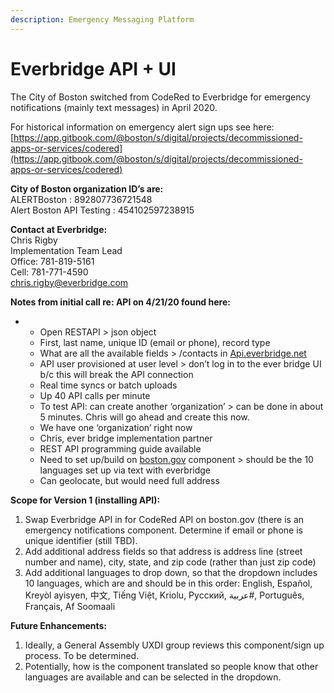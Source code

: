 ```yaml
---
description: Emergency Messaging Platform
---
```


# Everbridge API + UI

The City of Boston switched from CodeRed to Everbridge for emergency notifications \(mainly text messages\) in April 2020.

For historical information on emergency alert sign ups see here: [https://app.gitbook.com/@boston/s/digital/projects/decommissioned-apps-or-services/codered](https://app.gitbook.com/@boston/s/digital/projects/decommissioned-apps-or-services/codered)

**City of Boston organization ID’s are:**  
ALERTBoston : 892807736721548   
Alert Boston API Testing : 454102597238915

**Contact at Everbridge:**  
Chris Rigby   
Implementation Team Lead   
Office: 781-819-5161   
Cell: 781-771-4590   
chris.rigby@everbridge.com

**Notes from initial call re: API on 4/21/20 found here:**

* * Open RESTAPI &gt; json object
  * First, last name, unique ID \(email or phone\), record type
  * What are all the available fields &gt; /contacts in [Api.everbridge.net](http://Api.everbridge.net)
  * API user provisioned at user level &gt; don’t log in to the ever bridge UI b/c this will break the API connection
  * Real time syncs or batch uploads
  * Up 40 API calls per minute
  * To test API: can create another ‘organization’ &gt; can be done in about 5 minutes. Chris will go ahead and create this now.
  * We have one ‘organization’ right now
  * Chris, ever bridge implementation partner
  * REST API programming guide available
  * Need to set up/build on [boston.gov](http://boston.gov) component &gt; should be the 10 languages set up via text with everbridge
  * Can geolocate, but would need full address

**Scope for Version 1 \(installing API\):**  
1. Swap Everbridge API in for CodeRed API on boston.gov \(there is an emergency notifications component. Determine if email or phone is unique identifier \(still TBD\).  
2. Add additional address fields so that address is address line \(street number and name\), city, state, and zip code \(rather than just zip code\)  
3. Add additional languages to drop down, so that the dropdown includes 10 languages, which are and should be in this order: English, Español, Kreyòl ayisyen, 中文, Tiếng Việt, Kriolu, Русский, عربية\#, Português, Français, Af Soomaali

**Future Enhancements:** 

1. Ideally, a General Assembly UXDI group reviews this component/sign up process. To be determined.
2. Potentially, how is the component translated so people know that other languages are available and can be selected in the dropdown. 

